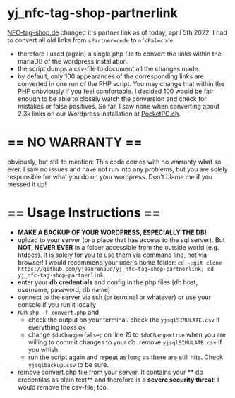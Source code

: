 # yj_nfc-tag-shop-partnerlink
[NFC-tag-shop.de](https://www.nfc-tag-shop.de?nfcPal=pocketPC) changed it's partner link as of today, april 5th 2022.
I had to convert all old links from `sPartner=code` to `nfcPal=code`.

- therefore I used (again) a single php file to convert the links within the mariaDB of the wordpress installation.
- the script dumps a csv-file to document all the changes made.
- by default, only 100 appearances of the corresponding links are converted in one run of the PHP script. You may change that within the PHP onbviously if you feel comfortable. I decided 100 would be fair enough to be able to closely watch the conversion and check for mistakes or false positives. So far, I saw none when converting about 2.3k links on our Wordpress installation at [PocketPC.ch](https://www.pocketpc.ch/magazin).

# == NO WARRANTY ==
obviously, but still to mention: This code comes with no warranty what so ever. I saw no issues and have not run into any problems, but you are solely responsible for what you do on your wordpress. Don't blame me if you messed it up!

# == Usage Instructions ==
- **MAKE A BACKUP OF YOUR WORDPRESS, ESPECIALLY THE DB!**
- upload to your server (or a place that has access to the sql server).
  But **NOT, NEVER EVER** in a folder accessible from the outside world (e.g. htdocs). It is solely for you to use them via command line, not via browser! I would recommend your user's home folder: `cd ~;git clone https://github.com/yjeanrenaud/yj_nfc-tag-shop-partnerlink; cd yj_nfc-tag-shop-partnerlink`
- enter your **db credentials** and config in the php files (db host, username, password, db name)
- connect to the server via ssh (or terminal or whatever) or use your console if you run it locally
- run `php -f convert.php` and
  - check the output on your terminal. check the `yjsqlSIMULATE.csv` if everything looks ok
  - change `$doChange=false;` on line *15* to `$doChange=true` when you are willing to commit changes to your db. remove `yjsqlSIMULATE.csv` if you whish.
  - run the script again and repeat as long as there are still hits. Check  `yjsqlbackup.csv` to be sure.
- remove convert.php file from your server. It contains your ** db credentilas as plain text** and therefore is a **severe security threat**! I would remove the csv-file, too.
